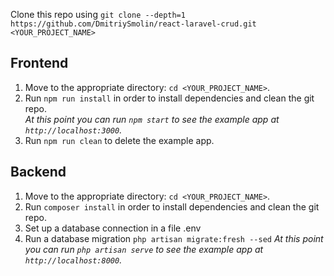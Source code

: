  Clone this repo using `git clone --depth=1 https://github.com/DmitriySmolin/react-laravel-crud.git <YOUR_PROJECT_NAME>`

## Frontend

1.  Move to the appropriate directory: `cd <YOUR_PROJECT_NAME>`.<br />
2.  Run `npm run install` in order to install dependencies and clean the git repo.<br />
    _At this point you can run `npm start` to see the example app at `http://localhost:3000`._
3.  Run `npm run clean` to delete the example app.


## Backend

1.  Move to the appropriate directory: `cd <YOUR_PROJECT_NAME>`.<br />
2.  Run `composer install` in order to install dependencies and clean the git repo.<br />
3.  Set up a database connection in a file .env 
4.  Run a database migration `php artisan migrate:fresh --sed`
    _At this point you can run `php artisan serve` to see the example app at `http://localhost:8000`._


